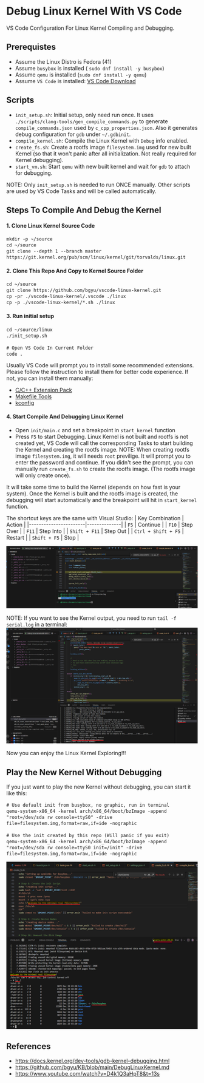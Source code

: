 # Debug Linux Kernel With VS Code
VS Code Configuration For Linux Kernel Compiling and Debugging.

## Prerequistes
* Assume the Linux Distro is Fedora (41)
* Assume `busybox` is installed ( `sudo dnf install -y busybox`)
* Assume `qemu` is installed (`sudo dnf install -y qemu`)
* Assume `VS Code` is installed:  [VS Code Download](https://code.visualstudio.com/download)

## Scripts
* `init_setup.sh`: Initial setup, only need run once. It uses `./scripts/clang-tools/gen_compile_commands.py` to generate `compile_commands.json` used by `c_cpp_properties.json`. Also it generates debug configuration for `gdb` under `~/.gdbinit`.
* `compile_kernel.sh`: Compile the Linux Kernel with `Debug` info enabled.
* `create_fs.sh`: Create a rootfs image `filesystem.img` used for new built Kernel (so that it won't panic after all initialization. Not really required for Kernel debugging).
* `start_vm.sh`: Start `qemu` with new built kernel and wait for `gdb` to attach for debugging.

NOTE: Only `init_setup.sh` is needed to run ONCE manually. Other scripts are used by VS Code Tasks and will be called automatically.

## Steps To Compile And Debug the Kernel
#### 1. Clone Linux Kernel Source Code
```
mkdir -p ~/source
cd ~/source
git clone --depth 1 --branch master https://git.kernel.org/pub/scm/linux/kernel/git/torvalds/linux.git
```

#### 2. Clone This Repo And Copy to Kernel Source Folder
```
cd ~/source
git clone https://github.com/bgyu/vscode-linux-kernel.git
cp -pr ./vscode-linux-kernel/.vscode ./linux
cp -p ./vscode-linux-kernel/*.sh ./linux
```
#### 3. Run initial setup
```
cd ~/source/linux
./init_setup.sh

# Open VS Code In Current Folder
code .
```
Usually VS Code will prompt you to install some recommended extensions. Please follow the instruction to install them for better code experience. If not, you can install them manually:
* [C/C++ Extension Pack](https://marketplace.visualstudio.com/items?itemName=ms-vscode.cpptools-extension-pack)
* [Makefile Tools](https://marketplace.visualstudio.com/items?itemName=ms-vscode.makefile-tools)
* [kconfig](https://marketplace.visualstudio.com/items?itemName=luveti.kconfig)

#### 4. Start Compile And Debugging Linux Kernel
* Open `init/main.c` and set a breakpoint in `start_kernel` function
* Press `F5` to start Debugging. Linux Kernel is not built and rootfs is not created yet, VS Code will call the corresponding Tasks to start building the Kernel and creating the rootfs image. NOTE: When creating rootfs image `filesystem.img`, it will needs `root` previlige. It will prompt you to enter the password and continue. If you didn't see the prompt, you can manually run `create_fs.sh` to create the rootfs image. (The rootfs image will only create once).

It will take some time to build the Kernel (depends on how fast is your system). Once the Kernel is built and the rootfs image is created, the debugging will start automatically and the breakpoint will hit in `start_kernel` function.
  
The shortcut keys are the same with Visual Studio:
| Key Combination      | Action       |
|-----------------------|--------------|
| `F5`                 | Continue     |
| `F10`                | Step Over    |
| `F11`                | Step Into    |
| `Shift + F11`        | Step Out     |
| `Ctrl + Shift + F5`  | Restart      |
| `Shift + F5`         | Stop         |

![Debug Linux Kernel](./resources/LinuxKernelDebug.png)

NOTE: If you want to see the Kernel output, you need to run `tail -f serial.log` in a terminal:
![Kernel Output](./resources/KernelOutput.png)

Now you can enjoy the Linux Kernel Exploring!!!

## Play the New Kernel Without Debugging
If you just want to play the new Kernel without debugging, you can start it like this:
```
# Use default init from busybox, no graphic, run in terminal
qemu-system-x86_64 -kernel arch/x86_64/boot/bzImage -append "root=/dev/sda rw console=ttyS0" -drive file=filesystem.img,format=raw,if=ide -nographic

# Use the init created by this repo (Will panic if you exit)
qemu-system-x86_64 -kernel arch/x86_64/boot/bzImage -append "root=/dev/sda rw console=ttyS0 init=/init" -drive file=filesystem.img,format=raw,if=ide -nographic
```
![PLay New Kernel](./resources/PlayNewKernel.png)

## References
* https://docs.kernel.org/dev-tools/gdb-kernel-debugging.html
* https://github.com/bgyu/KB/blob/main/DebugLinuxKernel.md
* https://www.youtube.com/watch?v=D4k1Q3aHpT8&t=13s
